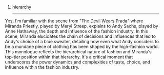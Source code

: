 1. hierarchy

   ---

Yes, I'm familiar with the scene from "The Devil Wears Prada" where Miranda Priestly, played by Meryl Streep, explains to Andy Sachs, played by Anne Hathaway, the depth and influence of the fashion industry. In this scene, Miranda elucidates the chain of decisions and influences that led to Andy's choice of a blue sweater, detailing how even what Andy considers to be a mundane piece of clothing has been shaped by the high-fashion world. This monologue reflects the hierarchical nature of fashion and Miranda's top-tier position within that hierarchy. It's a critical moment that underscores the power dynamics and complexities of taste, choice, and influence within the fashion industry.
